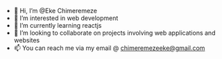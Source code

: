 - 👋 Hi, I’m @Eke Chimeremeze
- 👀 I’m interested in web development
- 🌱 I’m currently learning reactjs
- 💞️ I’m looking to collaborate on projects involving web applications and websites
- 📫 You can reach me via my email @ chimeremezeeke@gmail.com

<!---
chimyeke/chimyeke is a ✨ special ✨ repository because its `README.md` (this file) appears on your GitHub profile.
You can click the Preview link to take a look at your changes.
--->
